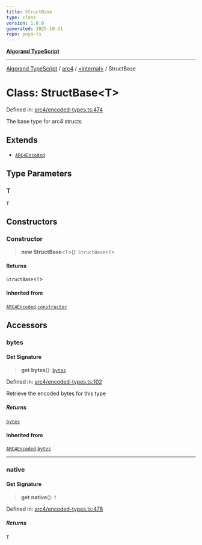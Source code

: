```yaml
---
title: StructBase
type: class
version: 1.0.0
generated: 2025-10-31
repo: puya-ts
---
```

[**Algorand TypeScript**](../../../README.md)

***

[Algorand TypeScript](../../../modules.md) / [arc4](../../README.md) / [\<internal\>](../README.md) / StructBase

# Class: StructBase\<T\>

Defined in: [arc4/encoded-types.ts:474](https://github.com/algorandfoundation/puya-ts/blob/main/packages/algo-ts/src/arc4/encoded-types.ts#L474)

The base type for arc4 structs

## Extends

- [`ARC4Encoded`](../../classes/ARC4Encoded.md)

## Type Parameters

### T

`T`

## Constructors

### Constructor

> **new StructBase**\<`T`\>(): `StructBase`\<`T`\>

#### Returns

`StructBase`\<`T`\>

#### Inherited from

[`ARC4Encoded`](../../classes/ARC4Encoded.md).[`constructor`](../../classes/ARC4Encoded.md#constructor)

## Accessors

### bytes

#### Get Signature

> **get** **bytes**(): [`bytes`](../../../index/type-aliases/bytes.md)

Defined in: [arc4/encoded-types.ts:102](https://github.com/algorandfoundation/puya-ts/blob/main/packages/algo-ts/src/arc4/encoded-types.ts#L102)

Retrieve the encoded bytes for this type

##### Returns

[`bytes`](../../../index/type-aliases/bytes.md)

#### Inherited from

[`ARC4Encoded`](../../classes/ARC4Encoded.md).[`bytes`](../../classes/ARC4Encoded.md#bytes)

***

### native

#### Get Signature

> **get** **native**(): `T`

Defined in: [arc4/encoded-types.ts:478](https://github.com/algorandfoundation/puya-ts/blob/main/packages/algo-ts/src/arc4/encoded-types.ts#L478)

##### Returns

`T`
